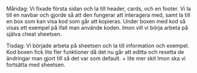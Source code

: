Måndag: Vi fixade första sidan och la till header, cards, och en footer. Vi la till en navbar och gjorde så att den fungerar att interagera med, samt la till en box som kan visa kod som går att kopieras. 
Under boxen med kod så visas ett exempel på ifall man använde koden.
Imon vill vi börja arbeta på själva cheat sheetsen.

Tisdag: Vi började arbeta på sheetsen och la till information och exempel. Kod boxen fick lite fler funktioner då det nu går att editta och resetta de ändringar man gjort till så det var som default. + lite mer skit
Imon ska vi fortsätta med sheetsen.
